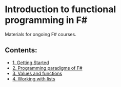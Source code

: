 # Introduction to functional programming in F#

Materials for ongoing F# courses.

## Contents:

* [1. Getting Started](01-GettingStarted.md)
* [2. Programming paradigms of F#](02-ProgrammingParadigms.md)
* [3. Values and functions](03-ValuesAndFunctions.md)
* [4. Working with lists](04-WorkingWithLists.md)
